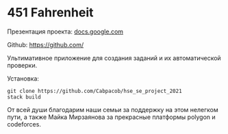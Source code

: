 # 451 Fahrenheit

Презентация проекта: [docs.google.com](https://docs.google.com/presentation/d/1Ve6xeb4-FLGNJpRn_BId_PoTfhUm-ez01O-_th2Kiw4/edit?usp=sharing)

Github: https://github.com/


Ультимативное приложение для создания заданий и их автоматической проверки.

Установка:

```
git clone https://github.com/Cabpacob/hse_se_project_2021
stack build
```

От всей души благодарим наши семьи за поддержку на этом нелегком пути, а также Майка Мирзаянова за прекрасные платформы polygon и codeforces.

